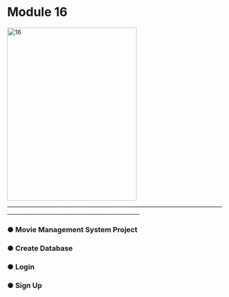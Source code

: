# Module 16


<img width="300" height="400" alt="16" src="https://github.com/user-attachments/assets/5c9365fb-6128-4665-897d-5b2404ab7591" />
______________________________________________________________________________________________________________________________

### ● Movie Management System Project

### ● Create Database

### ● Login

### ● Sign Up
